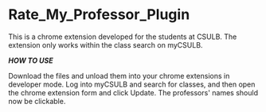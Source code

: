 # Rate_My_Professor_Plugin

This is a chrome extension developed for the students at CSULB. The extension only works within the class search on myCSULB.

 ***HOW TO USE*** 

 Download the files and unload them into your chrome extensions in developer mode. Log into myCSULB and search for classes, and then open the chrome extension form and click Update. The professors' names should now be clickable.